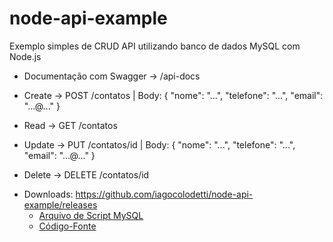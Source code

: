 # node-api-example

Exemplo simples de CRUD API utilizando banco de dados MySQL com Node.js

- Documentação com Swagger -> /api-docs

- Create -> POST /contatos | Body: { "nome": "...", "telefone": "...", "email": "...@..." }
- Read -> GET /contatos
- Update -> PUT /contatos/id | Body: { "nome": "...", "telefone": "...", "email": "...@..." }
- Delete -> DELETE /contatos/id

* Downloads: https://github.com/iagocolodetti/node-api-example/releases
   * [Arquivo de Script MySQL](https://github.com/iagocolodetti/node-api-example/releases/download/v1.2/contatodb.sql "contatodb.sql")
   * [Código-Fonte](https://github.com/iagocolodetti/node-api-example/archive/v1.2.zip "v1.2.zip")

